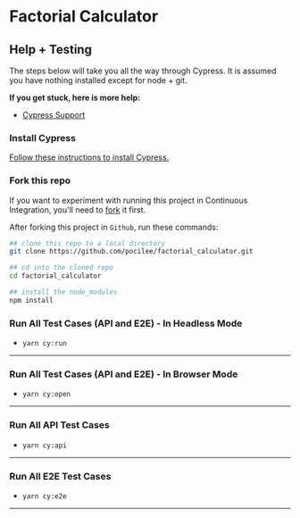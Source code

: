 # Factorial Calculator


## Help + Testing

The steps below will take you all the way through Cypress. It is assumed you have nothing installed except for node + git.

**If you get stuck, here is more help:**

* [Cypress Support](https://on.cypress.io/support)

### Install Cypress

[Follow these instructions to install Cypress.](https://on.cypress.io/installing-cypress)

### Fork this repo

If you want to experiment with running this project in Continuous Integration, you'll need to [fork](https://github.com/pocilee/factorial_calculator) it first.

After forking this project in `Github`, run these commands:

```bash
## clone this repo to a local directory
git clone https://github.com/pocilee/factorial_calculator.git

## cd into the cloned repo
cd factorial_calculator

## install the node_modules
npm install
```

### Run All Test Cases (API and E2E) - In Headless Mode
- `yarn cy:run`

------------


### Run All Test Cases (API and E2E) - In Browser Mode
- `yarn cy:open`

------------


### Run All API Test Cases
- `yarn cy:api`

------------


### Run All E2E Test Cases
- `yarn cy:e2e`

------------
